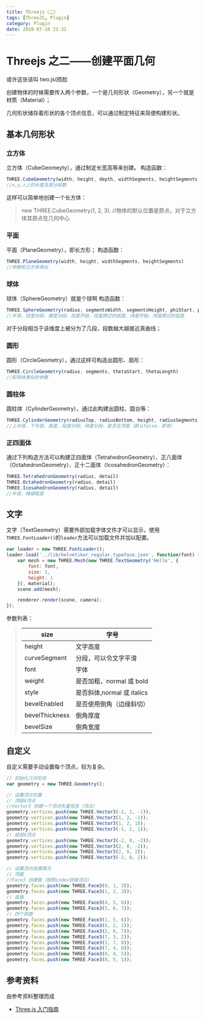 ```yaml
---
title: Threejs（二）
tags: [ThreeJS, Plugin]
category: Plugin
date: 2018-07-10 22:31
---
```


# Threejs 之二——创建平面几何

或许这张该叫 two.js(捂脸

创建物体的时候需要传入两个参数，一个是几何形状（Geometry），另一个就是材质（Material）；

几何形状储存着形状的各个顶点信息，可以通过制定特征来简便构建形状。

## 基本几何形状

### 立方体

立方体（CubeGeomeyty），通过制定长宽高等来创建。
构造函数：

``` js
THREE.CubeGeometry(width, height, depth, widthSegments, heightSegments, depthSegments)
//x,y,z上的长度及其分段数
```

这样可以简单地创建一个长方体：

> new THREE.CubeGeometry(1, 2, 3);
> //物体的默认位置是原点，对于立方体其原点在几何中心

### 平面

平面（PlaneGeometry），即长方形；
构造函数：

``` js
THREE.PlaneGeometry(width, height, widthSegments, heightSegments)
//参数和立方体类似
```

### 球体

球体（SphereGeometry）就是个球啊
构造函数：

``` js
THREE.SphereGeometry(radius, segmentsWidth, segmentsHeight, phiStart, phiLength, thetaStart, thetaLength)
//半径，经度分段，维度分段，经度开始，经度跨过的弧度，纬度开始，纬度跨过的弧度
```

对于分段相当于该维度上被分为了几段，段数越大越接近真曲线；

### 圆形

圆形（CircleGeometry），通过这样可构造出圆形、扇形：

``` js
THREE.CircleGeometry(radius, segments, thetaStart, thetaLength)
//和球体类似的参数
```

### 圆柱体

圆柱体（CylinderGeometry），通过此构建出圆柱、圆台等：

``` js
THREE.CylinderGeometry(radiusTop, radiusBottom, height, radiusSegments, heightSegments, openEnded)
//上半径、下半径、高度、经度分段、纬度分段，是否无顶面（默认false，即有）
```

### 正四面体

通过下列构造方法可以构建正四面体（TetrahedronGeometry）、正八面体（OctahedronGeometry）、正十二面体（IcosahedronGeometry）：

``` js
THREE.TetrahedronGeometry(radius, detail)
THREE.OctahedronGeometry(radius, detail)
THREE.IcosahedronGeometry(radius, detail)
//半径，精细程度
```

## 文字

文字（TextGeometry）需要外部加载字体文件才可以显示，使用`THREE.FontLoader()`的`loader`方法可以加载文件并加以配置。

``` js
var loader = new THREE.FontLoader();
loader.load('../lib/helvetiker_regular.typeface.json', function(font) {
    var mesh = new THREE.Mesh(new THREE.TextGeometry('Hello', {
        font: font,
        size: 1,
        height: 1
    }), material);
    scene.add(mesh);

    renderer.render(scene, camera);
});
```

参数列表：

> | size           | 字号                       |
> | -------------- | -------------------------- |
> | height         | 文字高度                   |
> | curveSegment   | 分段，可以令文字平滑       |
> | font           | 字体                       |
> | weight         | 是否加粗，normal 或 bold   |
> | style          | 是否斜体,normal 或 italics |
> | bevelEnabled   | 是否使用倒角（边缘斜切）   |
> | bevelThickness | 倒角厚度                   |
> | bevelSize      | 倒角宽度                   |

## 自定义

自定义需要手动设置每个顶点，较为复杂。

``` js
// 初始化几何形状
var geometry = new THREE.Geometry();

// 设置顶点位置
// 顶部4顶点
//Vector3 创建一个顶点矢量信息（顶点）
geometry.vertices.push(new THREE.Vector3(-1, 2, -1));
geometry.vertices.push(new THREE.Vector3(1, 2, -1));
geometry.vertices.push(new THREE.Vector3(1, 2, 1));
geometry.vertices.push(new THREE.Vector3(-1, 2, 1));
// 底部4顶点
geometry.vertices.push(new THREE.Vector3(-2, 0, -2));
geometry.vertices.push(new THREE.Vector3(2, 0, -2));
geometry.vertices.push(new THREE.Vector3(2, 0, 2));
geometry.vertices.push(new THREE.Vector3(-2, 0, 2));

// 设置顶点连接情况
// 顶面
//Face3 创建面（按照index链接顶点）
geometry.faces.push(new THREE.Face3(0, 1, 3));
geometry.faces.push(new THREE.Face3(1, 2, 3));
// 底面
geometry.faces.push(new THREE.Face3(4, 5, 6));
geometry.faces.push(new THREE.Face3(5, 6, 7));
// 四个侧面
geometry.faces.push(new THREE.Face3(1, 5, 6));
geometry.faces.push(new THREE.Face3(6, 2, 1));
geometry.faces.push(new THREE.Face3(2, 6, 7));
geometry.faces.push(new THREE.Face3(7, 3, 2));
geometry.faces.push(new THREE.Face3(3, 7, 0));
geometry.faces.push(new THREE.Face3(7, 4, 0));
geometry.faces.push(new THREE.Face3(0, 4, 5));
geometry.faces.push(new THREE.Face3(0, 5, 1));
```

## 参考资料

由参考资料整理而成

- [Three.js 入门指南](http://www.ituring.com.cn/book/1272)
